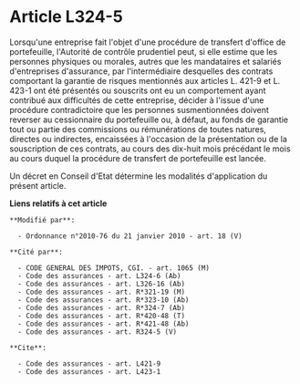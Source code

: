 # Article L324-5

Lorsqu'une entreprise fait l'objet d'une procédure de transfert d'office de portefeuille,         l'Autorité de contrôle
prudentiel peut, si elle estime que les personnes physiques ou morales, autres que les mandataires et salariés d'entreprises
d'assurance, par l'intermédiaire desquelles des contrats comportant la garantie de risques mentionnés aux articles L. 421-9
et L. 423-1 ont été présentés ou souscrits ont eu un comportement ayant contribué aux difficultés de cette entreprise,
décider à l'issue d'une procédure contradictoire que les personnes susmentionnées doivent reverser au cessionnaire du
portefeuille ou, à défaut, au fonds de garantie tout ou partie des commissions ou rémunérations de toutes natures, directes
ou indirectes, encaissées à l'occasion de la présentation ou de la souscription de ces contrats, au cours des dix-huit mois
précédant le mois au cours duquel la procédure de transfert de portefeuille est lancée. 

Un décret en Conseil d'Etat détermine les modalités d'application du présent article.

**Liens relatifs à cet article**

	**Modifié par**:

	  - Ordonnance n°2010-76 du 21 janvier 2010 - art. 18 (V)

	**Cité par**:

	  - CODE GENERAL DES IMPOTS, CGI. - art. 1065 (M)
	  - Code des assurances - art. L324-6 (Ab)
	  - Code des assurances - art. L326-16 (Ab)
	  - Code des assurances - art. R*321-19 (M)
	  - Code des assurances - art. R*323-10 (Ab)
	  - Code des assurances - art. R*324-7 (Ab)
	  - Code des assurances - art. R*420-48 (T)
	  - Code des assurances - art. R*421-48 (Ab)
	  - Code des assurances - art. R324-5 (V)

	**Cite**:

	  - Code des assurances - art. L421-9
	  - Code des assurances - art. L423-1
